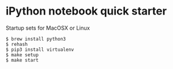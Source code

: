 # iPython notebook quick starter

Startup sets for MacOSX or Linux


```
$ brew install python3
$ rehash
$ pip3 install virtualenv
$ make setup
$ make start
```
